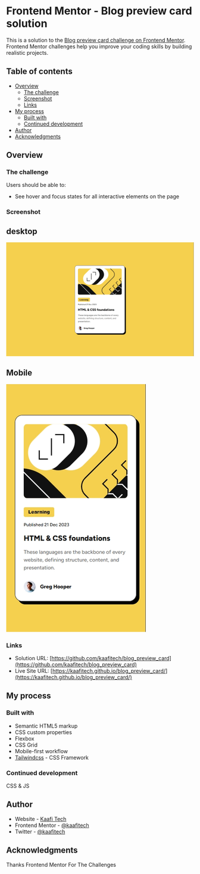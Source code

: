 # Frontend Mentor - Blog preview card solution

This is a solution to the [Blog preview card challenge on Frontend Mentor](https://www.frontendmentor.io/challenges/blog-preview-card-ckPaj01IcS). Frontend Mentor challenges help you improve your coding skills by building realistic projects.

## Table of contents

- [Overview](#overview)
  - [The challenge](#the-challenge)
  - [Screenshot](#screenshot)
  - [Links](#links)
- [My process](#my-process)
  - [Built with](#built-with)
  - [Continued development](#continued-development)
- [Author](#author)
- [Acknowledgments](#acknowledgments)

## Overview

### The challenge

Users should be able to:

- See hover and focus states for all interactive elements on the page

### Screenshot

## desktop

![./design/screenshot.png](./design/screenshot.png)

## Mobile

![./design/screenshotm.png](./design/screenshotm.png)

### Links

- Solution URL: [https://github.com/kaafitech/blog_preview_card](https://github.com/kaafitech/blog_preview_card)
- Live Site URL: [https://kaafitech.github.io/blog_preview_card/](https://kaafitech.github.io/blog_preview_card/)

## My process

### Built with

- Semantic HTML5 markup
- CSS custom properties
- Flexbox
- CSS Grid
- Mobile-first workflow
- [Tailwindcss](https://tailwindcss.com/) - CSS Framework

### Continued development

CSS & JS

## Author

- Website - [Kaafi Tech](https://www.kaafitech.com)
- Frontend Mentor - [@kaafitech](https://www.frontendmentor.io/profile/kaafitech)
- Twitter - [@kaafitech](https://x.com/kaafitech)

## Acknowledgments

Thanks Frontend Mentor For The Challenges
